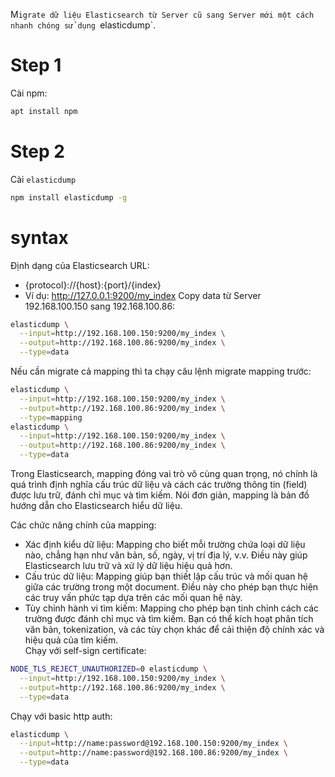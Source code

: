 
M`igrate dữ liệu Elasticsearch từ Server cũ sang Server mới một cách nhanh chóng sử dụng `elasticdump`.
# Step 1 
Cài npm:
```bash
apt install npm
```
# Step 2
Cài `elasticdump`
```bash
npm install elasticdump -g
```
# syntax
Định dạng của Elasticsearch URL:
- {protocol}://{host}:{port}/{index}
- Ví dụ: http://127.0.0.1:9200/my_index
Copy data từ Server 192.168.100.150 sang 192.168.100.86:  
```bash
elasticdump \
  --input=http://192.168.100.150:9200/my_index \
  --output=http://192.168.100.86:9200/my_index \
  --type=data
```
Nếu cần migrate cả mapping thì ta chạy câu lệnh migrate mapping trước:  
```bash
elasticdump \
  --input=http://192.168.100.150:9200/my_index \
  --output=http://192.168.100.86:9200/my_index \
  --type=mapping
elasticdump \
  --input=http://192.168.100.150:9200/my_index \
  --output=http://192.168.100.86:9200/my_index \
  --type=data
```
Trong Elasticsearch, mapping đóng vai trò vô cùng quan trọng, nó chính là quá trình định nghĩa cấu trúc dữ liệu và cách các trường thông tin (field) được lưu trữ, đánh chỉ mục và tìm kiếm. Nói đơn giản, mapping là bản đồ hướng dẫn cho Elasticsearch hiểu dữ liệu.  
  
Các chức năng chính của mapping:  
- Xác định kiểu dữ liệu: Mapping cho biết mỗi trường chứa loại dữ liệu nào, chẳng hạn như văn bản, số, ngày, vị trí địa lý, v.v. Điều này giúp Elasticsearch lưu trữ và xử lý dữ liệu hiệu quả hơn.
- Cấu trúc dữ liệu: Mapping giúp bạn thiết lập cấu trúc và mối quan hệ giữa các trường trong một document. Điều này cho phép bạn thực hiện các truy vấn phức tạp dựa trên các mối quan hệ này.
- Tùy chỉnh hành vi tìm kiếm: Mapping cho phép bạn tinh chỉnh cách các trường được đánh chỉ mục và tìm kiếm. Bạn có thể kích hoạt phân tích văn bản, tokenization, và các tùy chọn khác để cải thiện độ chính xác và hiệu quả của tìm kiếm.  
Chạy với self-sign certificate:
```bash
NODE_TLS_REJECT_UNAUTHORIZED=0 elasticdump \
  --input=http://192.168.100.150:9200/my_index \
  --output=http://192.168.100.86:9200/my_index \
  --type=data
```
Chạy với basic http auth:  
```bash
elasticdump \
  --input=http://name:password@192.168.100.150:9200/my_index \
  --output=http://name:password@192.168.100.86:9200/my_index \
  --type=data
```



